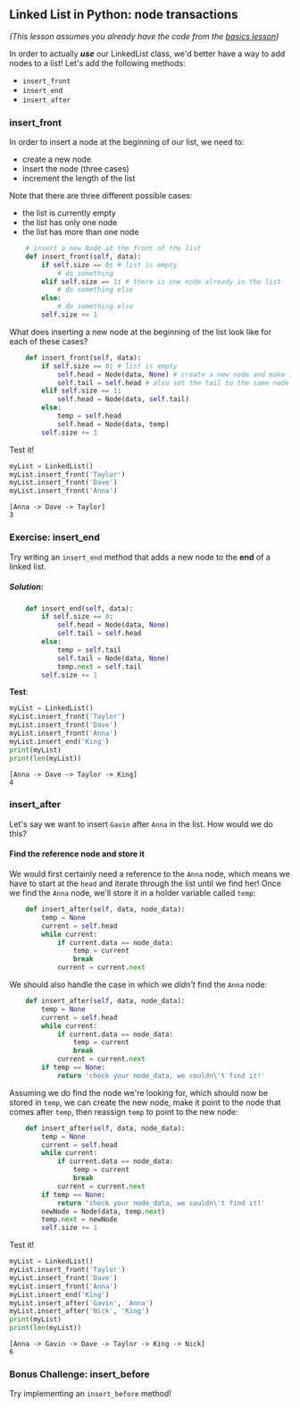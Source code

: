 ## Linked List in Python: node transactions

_(This lesson assumes you already have the code from the [basics lesson](https://gawdiseattle.gitbook.io/wdi/08-cs/intro/basics))_

In order to actually ***use*** our LinkedList class, we'd better have a way to add nodes to a list! Let's add the following methods:
* `insert_front`
* `insert_end`
* `insert_after`

### insert_front

In order to insert a node at the beginning of our list, we need to:
* create a new node
* insert the node (three cases)
* increment the length of the list

Note that there are three different possible cases:
* the list is currently empty
* the list has only one node
* the list has more than one node

```python
	# insert a new Node at the front of the list
	def insert_front(self, data):
		if self.size == 0: # list is empty
            # do something
		elif self.size == 1: # there is one node already in the list
            # do something else
		else:
            # do something else
		self.size += 1
```

What does inserting a new node at the beginning of the list look like for each of these cases?

```python
	def insert_front(self, data):
		if self.size == 0: # list is empty
			self.head = Node(data, None) # create a new node and make it the head
			self.tail = self.head # also set the tail to the same node
		elif self.size == 1:
			self.head = Node(data, self.tail)
		else:
			temp = self.head
			self.head = Node(data, temp)
		self.size += 1
```

Test it!

```python
myList = LinkedList()
myList.insert_front('Taylor')
myList.insert_front('Dave')
myList.insert_front('Anna')
```

```
[Anna -> Dave -> Taylor]
3
```

### Exercise: insert_end

Try writing an `insert_end` method that adds a new node to the **end** of a linked list.

##### Solution:
```python
	def insert_end(self, data):
		if self.size == 0:
			self.head = Node(data, None)
			self.tail = self.head
		else:
			temp = self.tail
			self.tail = Node(data, None)
			temp.next = self.tail
		self.size += 1
```

**Test**:
```python
myList = LinkedList()
myList.insert_front('Taylor')
myList.insert_front('Dave')
myList.insert_front('Anna')
myList.insert_end('King')
print(myList)
print(len(myList))
```

```
[Anna -> Dave -> Taylor -> King]
4
```

### insert_after

Let's say we want to insert `Gavin` after `Anna` in the list. How would we do this? 

#### Find the reference node and store it
We would first certainly need a reference to the `Anna` node, which means we have to start at the `head` and iterate through the list until we find her! Once we find the `Anna` node, we'll store it in a holder variable called `temp`:

```python
	def insert_after(self, data, node_data):
		temp = None
		current = self.head
		while current:
			if current.data == node_data:
				temp = current
				break
			current = current.next
```

We should also handle the case in which we _didn't_ find the `Anna` node:

```python
	def insert_after(self, data, node_data):
		temp = None
		current = self.head
		while current:
			if current.data == node_data:
				temp = current
				break
			current = current.next
		if temp == None:
			return 'check your node_data, we couldn\'t find it!'
```

Assuming we _do_ find the node we're looking for, which should now be stored in `temp`, we can create the new node, make it point to the node that comes after `temp`, then reassign `temp` to point to the new node:

```python
	def insert_after(self, data, node_data):
		temp = None
		current = self.head
		while current:
			if current.data == node_data:
				temp = current
				break
			current = current.next
		if temp == None:
			return 'check your node_data, we couldn\'t find it!'
		newNode = Node(data, temp.next)
		temp.next = newNode
		self.size += 1
```

Test it!
```python
myList = LinkedList()
myList.insert_front('Taylor')
myList.insert_front('Dave')
myList.insert_front('Anna')
myList.insert_end('King')
myList.insert_after('Gavin', 'Anna')
myList.insert_after('Nick', 'King')
print(myList)
print(len(myList))
```

```
[Anna -> Gavin -> Dave -> Taylor -> King -> Nick]
6
```

### Bonus Challenge: insert_before

Try implementing an `insert_before` method!

